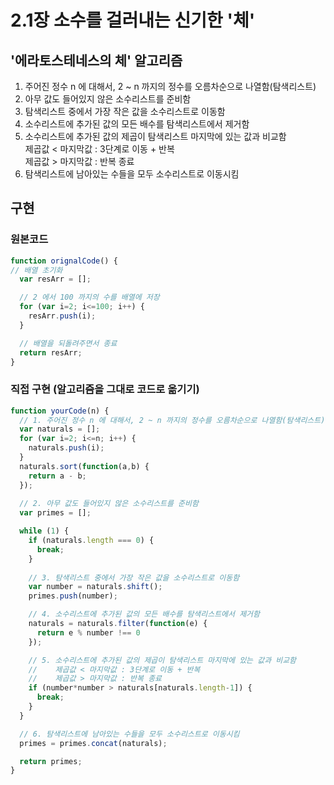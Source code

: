 # 2.1장 소수를 걸러내는 신기한 '체'

## '에라토스테네스의 체' 알고리즘

1. 주어진 정수 n 에 대해서, 2 ~ n 까지의 정수를 오름차순으로 나열함(탐색리스트)
2. 아무 값도 들어있지 않은 소수리스트를 준비함
3. 탐색리스트 중에서 가장 작은 값을 소수리스트로 이동함
4. 소수리스트에 추가된 값의 모든 배수를 탐색리스트에서 제거함
5. 소수리스트에 추가된 값의 제곱이 탐색리스트 마지막에 있는 값과 비교함  
   제곱값 < 마지막값 : 3단계로 이동 + 반복  
   제곱값 > 마지막값 : 반복 종료  
6. 탐색리스트에 남아있는 수들을 모두 소수리스트로 이동시킴


## 구현

### 원본코드

```javascript
function orignalCode() {
// 배열 초기화
  var resArr = [];

  // 2 에서 100 까지의 수를 배열에 저장
  for (var i=2; i<=100; i++) {
    resArr.push(i);
  }

  // 배열을 되돌려주면서 종료
  return resArr;
}
```

### 직접 구현 (알고리즘을 그대로 코드로 옮기기)

```javascript
function yourCode(n) {
  // 1. 주어진 정수 n 에 대해서, 2 ~ n 까지의 정수를 오름차순으로 나열함(탐색리스트)
  var naturals = [];
  for (var i=2; i<=n; i++) {
    naturals.push(i);
  }
  naturals.sort(function(a,b) {
    return a - b;
  });
  
  // 2. 아무 값도 들어있지 않은 소수리스트를 준비함
  var primes = [];

  while (1) {
    if (naturals.length === 0) {
      break;
    }
    
    // 3. 탐색리스트 중에서 가장 작은 값을 소수리스트로 이동함
    var number = naturals.shift();
    primes.push(number);

    // 4. 소수리스트에 추가된 값의 모든 배수를 탐색리스트에서 제거함
    naturals = naturals.filter(function(e) {
      return e % number !== 0
    });

    // 5. 소수리스트에 추가된 값의 제곱이 탐색리스트 마지막에 있는 값과 비교함  
    //    제곱값 < 마지막값 : 3단계로 이동 + 반복  
    //    제곱값 > 마지막값 : 반복 종료  
    if (number*number > naturals[naturals.length-1]) {
      break;
    }
  }

  // 6. 탐색리스트에 남아있는 수들을 모두 소수리스트로 이동시킴
  primes = primes.concat(naturals);

  return primes;
}
```
